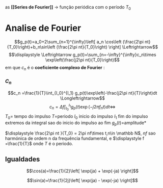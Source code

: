 as **[[Series de Fourier]]** $\to$ função periódica com o período $T_0$ 


# Analise de Fourier

$$g_p(t)=a_0+2\sum_{n=1}^{\infty}\left[ a_n \cos\left (\frac{2\pi nt}{T_0}\right)+b_n\sin\left (\frac{2\pi nt}{T_0}\right) \right] \Leftrightarrow$$
$$\displaystyle \Leftrightarrow g_p(t)=\sum_{n=-\infty}^{\infty}c_n\times \exp\left(\frac{j2\pi nt}{T_0}\right)$$
em que $c_n$ é o **coeficiente complexo de Fourier** :
### $C_n$
$$c_n =\frac{1}{T}\int_{I_0}^{I_1} g_p(t)\exp\left(-\frac{j2\pi nt}{T}\right)dt \Longleftrightarrow$$ $$c_n =\Delta f\int_{I_0}^{I_1} g_p(t)\exp\left(-j 2\pi  f_n t\right)dt \Longleftrightarrow$$ $T_0 =$ tempo do impulso
$T=$periodo
$I_0$ inicio do impulso
$I_1$ fim do impulso
extremos da integral sao do inicio do impulso ao fim
$g_p(t)=$amplitude* 

$\displaystyle \frac{2\pi nt }{T_0} = 2\pi nf\times t,n\in \mathbb N$, $nf$ sao harmónica de ordem n da frequência fundamental, e $\displaystyle f =\frac{1}{T}$ onde $T$ é o periodo.     

## Igualdades

$$\cos(a)=\frac{1}{2}\left[ \exp(ja) + \exp(-ja) \right]$$

$$\sin(a)=\frac{1}{2j}\left[ \exp(ja) - \exp(-ja) \right]$$